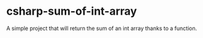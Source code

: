 # csharp-sum-of-int-array
A simple project that will return the sum of an int array thanks to a function.
